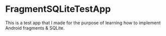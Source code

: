 # FragmentSQLiteTestApp
This is a test app that I made for the purpose of learning how to implement Android fragments & SQLite.
